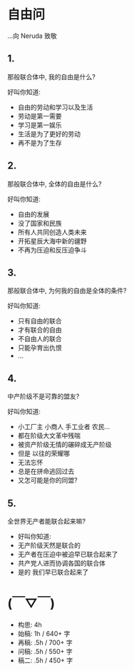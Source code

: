 # 自由问
…向 Neruda 致敬

## 1.

那般联合体中, 我的自由是什么?

好叫你知道:

- 自由的劳动和学习以及生活
- 劳动是第一需要
- 学习是第一娱乐
- 生活是为了更好的劳动
- 再不是为了生存

## 2.

那般联合体中, 全体的自由是什么?

好叫你知道:

- 自由的发展
- 没了国家和民族
- 所有人共同创造人类未来
- 开拓星辰大海中新的疆野
- 不再为压迫和反压迫争斗

## 3.

那般联合体中, 为何我的自由是全体的条件?

好叫你知道:

- 只有自由的联合
- 才有联合的自由
- 不自由人的联合
- 只能孕育出仇恨
- …

## 4.

中产阶级不是可靠的盟友?

好叫你知道:

- 小工厂主 小商人 手工业者 农民…
- 都在阶级大文革中残喘
- 被资产阶级无情的碾碎成无产阶级
- 但是 以往的荣耀哪
- 无法忘怀
- 总是在拼命逃回过去
- 又怎可能是你的同盟?

## 5.

全世界无产者能联合起来嘛?

- 好叫你知道:
- 无产阶级天然是联合的
- 无产者在压迫中被迫早已联合起来了
- 共产党人进而协调各国的联合体
- 是的 我们早已联合起来了



# (￣▽￣)

- 构思: 4h
- 始稿: 1h / 640+ 字
- 再稿: .5h / 700+ 字
- 问稿: .5h / 550+ 字
- 稿二: .5h / 450+ 字
